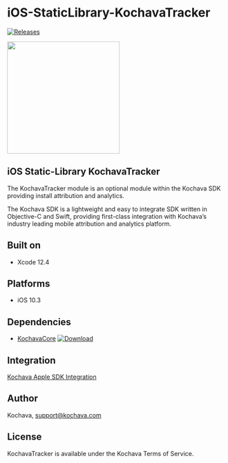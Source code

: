 # iOS-StaticLibrary-KochavaTracker

[![Releases](https://img.shields.io/github/v/release/kochava/iOS-StaticLibrary-KochavaTracker?include_prereleases&sort=semver)](https://github.com/Kochava/iOS-StaticLibrary-KochavaTracker/releases)

<img src="https://storage.googleapis.com/kochava-web/2016/07/Kochava-horizontal-black-800x154.png" width="260" />

## iOS Static-Library KochavaTracker

The KochavaTracker module is an optional module within the Kochava SDK providing install attribution and analytics.

The Kochava SDK is a lightweight and easy to integrate SDK written in Objective-C and Swift, providing first-class integration with Kochava’s industry leading mobile attribution and analytics platform.

## Built on

* Xcode 12.4

## Platforms

* iOS 10.3

## Dependencies

* [KochavaCore](https://github.com/Kochava/iOS-StaticLibrary-KochavaCore) [![Download](https://img.shields.io/github/v/release/kochava/iOS-StaticLibrary-KochavaCore?include_prereleases&sort=semver)](https://github.com/Kochava/iOS-StaticLibrary-KochavaCore/releases)

## Integration

[Kochava Apple SDK Integration](https://support.kochava.com/sdk-integration/sdk-kochavatracker-ios)

## Author

Kochava, support@kochava.com

## License

KochavaTracker is available under the Kochava Terms of Service.
